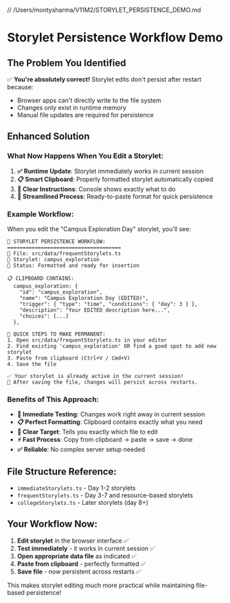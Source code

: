 // /Users/montysharma/V11M2/STORYLET_PERSISTENCE_DEMO.md

# Storylet Persistence Workflow Demo

## The Problem You Identified
✅ **You're absolutely correct!** Storylet edits don't persist after restart because:
- Browser apps can't directly write to the file system
- Changes only exist in runtime memory
- Manual file updates are required for persistence

## Enhanced Solution

### What Now Happens When You Edit a Storylet:

1. **✅ Runtime Update**: Storylet immediately works in current session
2. **📋 Smart Clipboard**: Properly formatted storylet automatically copied
3. **🎯 Clear Instructions**: Console shows exactly what to do
4. **🚀 Streamlined Process**: Ready-to-paste format for quick persistence

### Example Workflow:

When you edit the "Campus Exploration Day" storylet, you'll see:

```
🎯 STORYLET PERSISTENCE WORKFLOW:
=====================================
📁 File: src/data/frequentStorylets.ts
📝 Storylet: campus_exploration
🔄 Status: Formatted and ready for insertion

📋 CLIPBOARD CONTAINS:
  campus_exploration: {
    "id": "campus_exploration",
    "name": "Campus Exploration Day (EDITED)",
    "trigger": { "type": "time", "conditions": { "day": 3 } },
    "description": "Your EDITED description here...",
    "choices": [...]
  },

🚀 QUICK STEPS TO MAKE PERMANENT:
1. Open src/data/frequentStorylets.ts in your editor
2. Find existing 'campus_exploration' OR find a good spot to add new storylet
3. Paste from clipboard (Ctrl+V / Cmd+V)  
4. Save the file

✅ Your storylet is already active in the current session!
💾 After saving the file, changes will persist across restarts.
```

### Benefits of This Approach:

- **🔄 Immediate Testing**: Changes work right away in current session
- **📋 Perfect Formatting**: Clipboard contains exactly what you need
- **🎯 Clear Target**: Tells you exactly which file to edit
- **⚡ Fast Process**: Copy from clipboard → paste → save → done
- **✅ Reliable**: No complex server setup needed

## File Structure Reference:

- `immediateStorylets.ts` - Day 1-2 storylets
- `frequentStorylets.ts` - Day 3-7 and resource-based storylets  
- `collegeStorylets.ts` - Later storylets (day 8+)

## Your Workflow Now:

1. **Edit storylet** in the browser interface ✅
2. **Test immediately** - it works in current session ✅
3. **Open appropriate data file** as indicated ✅
4. **Paste from clipboard** - perfectly formatted ✅
5. **Save file** - now persistent across restarts ✅

This makes storylet editing much more practical while maintaining file-based persistence!
